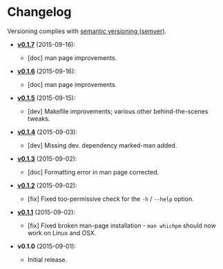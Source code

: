 # Changelog

Versioning complies with [semantic versioning (semver)](http://semver.org/).

<!-- NOTE: An entry template for a new version is automatically added each time `make version` is called. Fill in changes afterwards. -->

* **[v0.1.7](https://github.com/mklement0/whichpm/compare/v0.1.6...v0.1.7)** (2015-09-16):
  * [doc] man page improvements.

* **[v0.1.6](https://github.com/mklement0/whichpm/compare/v0.1.5...v0.1.6)** (2015-09-16):
  * [doc] man page improvements.

* **[v0.1.5](https://github.com/mklement0/whichpm/compare/v0.1.4...v0.1.5)** (2015-09-15):
  * [dev] Makefile improvements; various other behind-the-scenes tweaks.

* **[v0.1.4](https://github.com/mklement0/whichpm/compare/v0.1.3...v0.1.4)** (2015-09-03):
  * [dev] Missing dev. dependency marked-man added.

* **[v0.1.3](https://github.com/mklement0/whichpm/compare/v0.1.2...v0.1.3)** (2015-09-02):
  * [doc] Formatting error in man page corrected.

* **[v0.1.2](https://github.com/mklement0/whichpm/compare/v0.1.1...v0.1.2)** (2015-09-02):
  * [fix] Fixed too-permissive check for the `-h` / `--help` option.

* **[v0.1.1](https://github.com/mklement0/whichpm/compare/v0.1.0...v0.1.1)** (2015-09-02):
  * [fix] Fixed broken man-page installation - `man whichpm` should now work on Linux and OSX.

* **v0.1.0** (2015-09-01):
  * Initial release.
